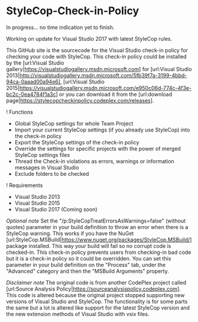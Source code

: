 # StyleCop-Check-in-Policy

In progress... no time indication yet to finish.

Working on update for Visual Studio 2017 with latest StyleCop rules.



This GitHub site is the sourcecode for the Visual Studio check-in policy for checking your code with StyleCop. This check-in policy could be installed by the [url:Visual Studio gallery|https://visualstudiogallery.msdn.microsoft.com] for [url:Visual Studio 2013|http://visualstudiogallery.msdn.microsoft.com/5fb39f7a-3199-4bbd-94ca-0aaad00a94e6], [url:Visual Studio 2015|https://visualstudiogallery.msdn.microsoft.com/e950c06d-774c-4f3e-bc2c-0ea4784f1a3c] or you can download it from the [url:download page|https://stylecopcheckinpolicy.codeplex.com/releases].


! Functions
* Global StyleCop settings for whole Team Project
* Import your current StyleCop settings (if you already use StyleCop) into the check-in policy
* Export the StyleCop settings of the check-in policy
* Override the settings for specific projects with the power of merged StyleCop settings files
* Thread the Check-in violations as errors, warnings or information messages in Visual Studio
* Exclude folders to be checked

! Requirements
* Visual Studio 2013
* Visual Studio 2015
* Visual Studio 2017 (Coming soon)

*Optional note* 
Set the "/p:StyleCopTreatErrorsAsWarnings=false" (without quotes) parameter in your build definition to throw an error when there is a StyleCop warning. This works if you have the NuGet [url:StyleCop.MSBuild|https://www.nuget.org/packages/StyleCop.MSBuild/] package installed. This way your build will fail so no corrupt code is checked-in. This check-in policy prevents users from checking-in bad code but it is a check-in policy so it could be overridden. You can set this parameter in your build definition on the "Process" tab, under the "Advanced" category and then the "MSBuild Arguments" property.


*Disclaimer note*
The original code is from another CodePlex project called [url:Source Analysis Policy|https://sourceanalysispolicy.codeplex.com]. This code is altered because the original project stopped supporting new versions of Visual Studio and StyleCop. The functionality is for some parts the same but a lot is altered like support for the latest StyleCop version and the new extension methods of Visual Studio with vsix files.
